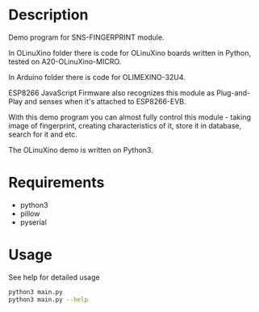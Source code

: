 # Description
Demo program for SNS-FINGERPRINT module.

In OLinuXino folder there is code for OLinuXino boards written in Python, tested on A20-OLinuXino-MICRO.

In Arduino folder there is code for OLIMEXINO-32U4.

ESP8266 JavaScript Firmware also recognizes this module as Plug-and-Play and senses when it's attached to ESP8266-EVB.

With this demo program you can almost fully control this module - taking image of fingerprint, creating
characteristics of it, store it in database, search for it and etc. 

The OLinuXino demo is written on Python3.


# Requirements
* python3
* pillow
* pyserial

# Usage
See help for detailed usage
```sh
python3 main.py
python3 main.py --help
```
